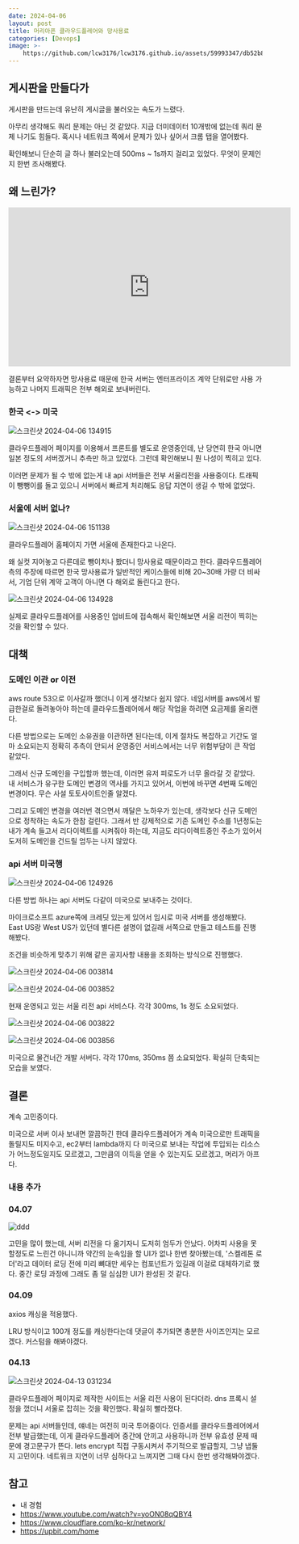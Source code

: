 ```yaml
---
date: 2024-04-06
layout: post
title: 머리아픈 클라우드플레어와 망사용료
categories: [Devops]
image: >-
    https://github.com/lcw3176/lcw3176.github.io/assets/59993347/db52b847-90fd-4ced-89aa-d1d647f894b2
---
```


## 게시판을 만들다가

게시판을 만드는데 유난히 게시글을 불러오는 속도가 느렸다.

아무리 생각해도 쿼리 문제는 아닌 것 같았다. 지금 더미데이터 10개밖에 없는데 쿼리 문제 나기도 힘들다. 혹시나 네트워크 쪽에서 문제가 있나 싶어서 크롬 탭을 열어봤다. 

확인해보니 단순히 글 하나 불러오는데 500ms ~ 1s까지 걸리고 있었다. 무엇이 문제인지 한번 조사해봤다.


## 왜 느린가?

<iframe width="560" height="315" src="https://www.youtube.com/embed/yoON08qQBY4?si=0a4C_peaLiVh--Lq" title="YouTube video player" frameborder="0" allow="accelerometer; autoplay; clipboard-write; encrypted-media; gyroscope; picture-in-picture; web-share" referrerpolicy="strict-origin-when-cross-origin" allowfullscreen>
</iframe>

결론부터 요약하자면 망사용료 때문에 한국 서버는 엔터프라이즈 계약 단위로만 사용 가능하고 나머지 트래픽은 전부 해외로 보내버린다.

### 한국 <-> 미국

![스크린샷 2024-04-06 134915](https://github.com/lcw3176/lcw3176.github.io/assets/59993347/cf7e4e85-6a84-470b-9342-19f2dfb03af9)

클라우드플레어 페이지를 이용해서 프론트를 별도로 운영중인데, 난 당연히 한국 아니면 일본 정도의 서버겠거니 추측만 하고 있었다. 그런데 확인해보니 뭔 나성이 찍히고 있다.

이러면 문제가 될 수 밖에 없는게 내 api 서버들은 전부 서울리전을 사용중이다. 트래픽이 뺑뺑이를 돌고 있으니 서버에서 빠르게 처리해도 응답 지연이 생길 수 밖에 없었다.

### 서울에 서버 없나?

![스크린샷 2024-04-06 151138](https://github.com/lcw3176/lcw3176.github.io/assets/59993347/446cdbd7-b72f-487a-8b98-ffd8d42d9311)

클라우드플레어 홈페이지 가면 서울에 존재한다고 나온다. 

왜 실컷 지어놓고 다른데로 뺑이치나 봤더니 망사용료 때문이라고 한다. 클라우드플레어측의 주장에 따르면 한국 망사용료가 일반적인 케이스들에 비해 20~30배 가량 더 비싸서, 기업 단위 계약 고객이 아니면 다 해외로 돌린다고 한다.  

![스크린샷 2024-04-06 134928](https://github.com/lcw3176/lcw3176.github.io/assets/59993347/6dd03c8c-925b-4aa7-a5c1-e98da64cbe0d)

실제로 클라우드플레어를 사용중인 업비트에 접속해서 확인해보면 서울 리전이 찍히는 것을 확인할 수 있다.


## 대책

### 도메인 이관 or 이전

aws route 53으로 이사갈까 했더니 이게 생각보다 쉽지 않다.
네임서버를 aws에서 발급한걸로 돌려놓아야 하는데 클라우드플레어에서 해당 작업을 하려면 요금제를 올리랜다.

다른 방법으로는 도메인 소유권을 이관하면 된다는데, 이게 절차도 복잡하고 기간도 얼마 소요되는지 정확히 추측이 안되서 운영중인 서비스에서는 너무 위험부담이 큰 작업 같았다.

그래서 신규 도메인을 구입할까 했는데, 이러면 유저 피로도가 너무 올라갈 것 같았다.
내 서비스가 유구한 도메인 변경의 역사를 가지고 있어서, 이번에 바꾸면 4번째 도메인 변경이다. 무슨 사설 토토사이트인줄 알겠다. 

그리고 도메인 변경을 여러번 겪으면서 깨달은 노하우가 있는데, 생각보다 신규 도메인으로 정착하는 속도가 한참 걸린다. 그래서 반 강제적으로 기존 도메인 주소를 1년정도는 내가 계속 들고서 리다이렉트를 시켜줘야 하는데, 지금도 리다이렉트중인 주소가 있어서 도저히 도메인을 건드릴 엄두는 나지 않았다.

### api 서버 미국행

![스크린샷 2024-04-06 124926](https://github.com/lcw3176/lcw3176.github.io/assets/59993347/50d84bf2-4fb0-4aa0-b9f3-d438dc7120bf)

다른 방법 하나는 api 서버도 다같이 미국으로 보내주는 것이다.

마이크로소프트 azure쪽에 크레딧 있는게 있어서 임시로 미국 서버를 생성해봤다.
East US랑 West US가 있던데 별다른 설명이 없길래 서쪽으로 만들고 테스트를 진행해봤다.

조건을 비슷하게 맞추기 위해 같은 공지사항 내용을 조회하는 방식으로 진행했다.

![스크린샷 2024-04-06 003814](https://github.com/lcw3176/lcw3176.github.io/assets/59993347/9a7ecb95-0114-4906-ab7d-9622095a5459)

![스크린샷 2024-04-06 003852](https://github.com/lcw3176/lcw3176.github.io/assets/59993347/252e0277-57e8-4c2f-bcf5-88b69eacab86)


현재 운영되고 있는 서울 리전 api 서비스다. 각각 300ms, 1s 정도 소요되었다.

![스크린샷 2024-04-06 003822](https://github.com/lcw3176/lcw3176.github.io/assets/59993347/732e0e4a-925a-44fc-bbbb-846171addfaa)

![스크린샷 2024-04-06 003856](https://github.com/lcw3176/lcw3176.github.io/assets/59993347/aaf9adee-6788-469a-ad0a-0ad580f70f81)

미국으로 물건너간 개발 서버다. 각각 170ms, 350ms 쯤 소요되었다. 확실히 단축되는 모습을 보였다.

## 결론

계속 고민중이다. 

미국으로 서버 이사 보내면 깔끔하긴 한데 클라우드플레어가 계속 미국으로만 트래픽을 돌릴지도 미지수고, ec2부터 lambda까지 다 미국으로 보내는 작업에 투입되는 리소스가 어느정도일지도 모르겠고, 그만큼의 이득을 얻을 수 있는지도 모르겠고, 머리가 아프다.

### 내용 추가
### 04.07 

![ddd](https://github.com/lcw3176/lcw3176.github.io/assets/59993347/76a456ce-9188-4d6e-9b0e-2b6a1ab3582b)

고민을 많이 했는데, 서버 리전을 다 옮기자니 도저히 엄두가 안났다. 어차피 사용을 못할정도로 느린건 아니니까 약간의 눈속임을 할 UI가 없나 한번 찾아봤는데, '스켈레톤 로더'라고 데이터 로딩 전에 미리 뼈대만 세우는 컴포넌트가 있길래 이걸로 대체하기로 했다. 중간 로딩 과정에 그래도 좀 덜 심심한 UI가 완성된 것 같다.

### 04.09

axios 캐싱을 적용했다. 

LRU 방식이고 100개 정도를 캐싱한다는데 댓글이 추가되면 충분한 사이즈인지는 모르겠다. 커스텀을 해봐야겠다.

### 04.13

![스크린샷 2024-04-13 031234](https://github.com/lcw3176/lcw3176.github.io/assets/59993347/5ea8812b-0035-4a15-afa1-60e35067524b)

클라우드플레어 페이지로 제작한 사이트는 서울 리전 사용이 된다더라. 
dns 프록시 설정을 껐더니 서울로 잡히는 것을 확인했다. 확실히 빨라졌다.

문제는 api 서버들인데, 얘네는 여전히 미국 투어중이다. 
인증서를 클라우드플레어에서 전부 발급했는데, 이게 클라우드플레어 중간에 안끼고 사용하니까 전부 유효성 문제 때문에 경고문구가 뜬다. lets encrypt 직접 구동시켜서 주기적으로 발급할지, 그냥 냅둘지 고민이다. 네트워크 지연이 너무 심하다고 느껴지면 그때 다시 한번 생각해봐야겠다.

## 참고

- 내 경험
- https://www.youtube.com/watch?v=yoON08qQBY4
- https://www.cloudflare.com/ko-kr/network/
- https://upbit.com/home